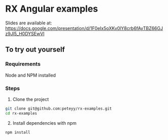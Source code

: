 # RX Angular examples

Slides are available at: https://docs.google.com/presentation/d/1F0eIx5oXKv0lY8crb6fAyTBZ66GJz9Jl5_H0DYSEwVI

## To try out yourself

### Requirements

Node and NPM installed

### Steps

1. Clone the project
```bash
git clone git@github.com:peteyy/rx-examples.git
cd rx-examples
```

2. Install dependencies with npm
```bash
npm install
```
